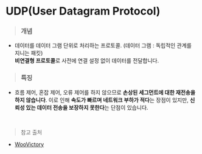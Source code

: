 # UDP(User Datagram Protocol)
> ### 개념
- 데이터를 데이터 그램 단위로 처리하는 프로토콜. (데이터 그램 : 독립적인 관계를 지니는 패킷)  
**비연결형 프로토콜**로 사전에 연결 설정 없이 데이터를 전달합니다.

> ### 특징
- 흐름 제어, 혼잡 제어, 오류 제어를 하지 않으므로 **손상된 세그먼트에 대한 재전송을 하지 않습니다**.
이로 인해 **속도가 빠르며 네트워크 부하가 적다**는 장점이 있지만, **신뢰성 있는 데이터 전송을 보장하지 못한다**는 단점이 있습니다.

<br>

> 참고 출처
- [WooVictory](https://github.com/WooVictory/Ready-For-Tech-Interview/blob/master/Network/UDP.md)